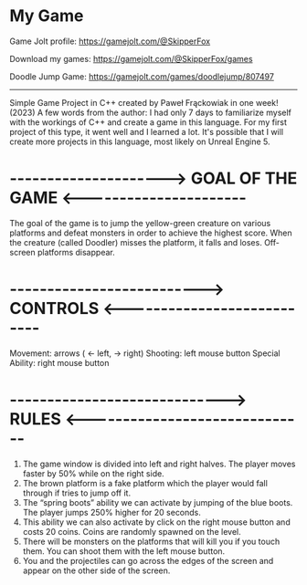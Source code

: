 # My Game

Game Jolt profile: https://gamejolt.com/@SkipperFox

Download my games: https://gamejolt.com/@SkipperFox/games

Doodle Jump Game: https://gamejolt.com/games/doodlejump/807497

---

Simple Game Project in C++ created by Paweł Frąckowiak in one week! (2023)
A few words from the author:
I had only 7 days to familiarize myself with the workings of C++ and create a game in this language. For my first project of this type, it went well and I learned a lot. It's possible that I will create more projects in this language, most likely on Unreal Engine 5.
# ---------------------> GOAL OF THE GAME <----------------------
The goal of the game is to jump the yellow-green creature on various platforms and defeat monsters in order to achieve the highest score. When the creature (called Doodler) misses the platform, it falls and loses. Off-screen platforms disappear.
# --------------------------> CONTROLS <---------------------------
Movement:          arrows ( <- left, -> right)
Shooting:             left mouse button
Special Ability:    right mouse button
# -----------------------------> RULES <------------------------------
1. The game window is divided into left and right halves. The player moves faster by 50% while on the right side.
2. The brown platform is a fake platform which the player would fall through if tries to jump off it.
3. The “spring boots” ability we can activate by jumping of the blue boots. The player jumps 250% higher for 20 seconds.
4. This ability we can also activate by click on the right mouse button and costs 20 coins. Coins are randomly spawned on the level.
5. There will be monsters on the platforms that will kill you if you touch them. You can shoot them with the left mouse button.
6. You and the projectiles can go across the edges of the screen and appear on the other side of the screen.
